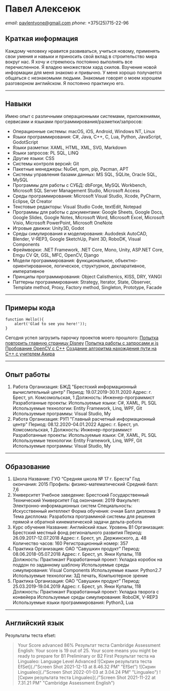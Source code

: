 # Павел Алексеюк
*email*: pavlentyone@gmail.com
*phone*: +375(25)715-22-96

## Краткая информация
Каждому человеку нравится развиваться, учиться новому, применять свои умения и навыки и приносить свой вклад в строительство мира вокруг нас. Я хочу и стремлюсь постоянно выполнять все перечисленное. 
Я владею множеством хард скилов. Bзучение новой информации для меня знакомо и привычно. У меня хорошо получается общаться с незнакомыми людьми. Знакомые говорят о моем хорошем разговорном английском. Я постоянно практикую его.

---
## Навыки
Имею опыт с различными операционными системами, приложениями, сервисами и языками программирования/разметки/запросов:
* Операционные системы: macOS, iOS, Android, Windows NT, Linux
* Языки программирования: C#, Java, C++, C, Lua, Python, JavaScript, GodotScript
* Языки разметки: XAML, HTML, XML, SVG, Markdown
* Языки запросов: PL SQL, LINQ
* Другие языки: CSS
* Cистемы контроля версий: Git
* Пакетные менеджеры: NuGet, npm, pip, Pacman, APT
* Системы управления базами данных: MS SQL, SQLite, Oracle SQL, MySQL
* Программы для работы с СУБД: dbForge, MySQL Workbench, Microsoft SQL Server Management Studio, Microsoft Access
* Среды программирования: Microsoft Visual Studio, Xcode, PyCharm, Eclipse, Qt Creator
* Текстовые редакторы: Visual Studio Code, textEdit, Notepad
* Программы для работы с документами: Google Sheets, Google Docs, Google Slides, Google Notes, Microsoft Word, Microsoft Excel, Microsoft Visio, Microsoft PowerPoint, Microsoft OneNote
* Игровые движки: Unity3D, Godot
* Среды симулирования и моделирования: Audodesk AutoCAD, Blender, V-REP3, Google SketchUp, Paint 3D, RoboDK, Visual Components
* Фреймворки: .NET Framework, .NET Core, Mono, Unity, ASP.NET Core, Emgu CV Qt, GSL, MFC, OpenCV, Django
* Модели программирования: функциональное, объектно-ориентированное, логическое, структурное, декларативное, императивное
* Принципы программирования: Object Calisthenics, KISS, DRY, YANGI
* Паттерны программирования: Strategy, Iterator, State, Observer, Template method, Proxy, Factory method, Singleton, Prototype, Facade

---
## Примеры кода
```
function Hello(){
    alert('Glad to see you here!'));
}
```
Сегодня успел загрузить парочку проектов моего прошлого: 
[Попытка повторить главную страницу Disney](https://github.com/pavlentyone/ssp1.git)
[Попытка работы с запросами и js](https://github.com/pavlentyone/ssp4.git)
[Пробование OpenCV с C++](https://github.com/pavlentyone/OpenCVProjects.git)
[Создание алгоритма нахождения пути на C++ с учителем Акира](https://github.com/pavlentyone/AkiraLuckyDog.git)

---
## Опыт работы
1. Работа
    Организация: БЖД "Брестский информационный вычислительный центр"
    Период: 19.07.2019-30.11.2020
    Адрес: г. Брест, ул. Комсомольская, 1
    Должность: Инженер-программист
    Разработанные проекты: 
    Используемые языки: C#, XAML, PL SQL
    Используемые технологии: Entity Framework, Linq, WPF, Git
    Используемые программы: Visual Studio, My
2. Работа
    Организация: РУП "Главный расчетный информационный центр"
    Период: 08.12.2020-04.01.2022
    Адрес: г. Брест, ул. Комсомольская, 1
    Должность: Инженер-программист
    Разработанные проекты: 
    Используемые языки: C#, XAML, PL SQL
    Используемые технологии: Entity Framework, Linq, WPF, Git
    Используемые программы: Visual Studio, My

---
## Образование
1. Школа
    Название: ГУО “Средняя школа № 17 г. Бреста”
    Год окончания: 2015
    Профиль: физико-математический
    Средний балл: 7,6
2. Университет
    Учебное заведение: Брестский Государственный Технический Университет
    Год окончания: 2019
    Факультет: Электронно-информационных систем
    Специальность: Искусственный интеллект
    Форма обучения: очная
    Балл диплома: 9
    Тема дисплома: Разработка программной системы для решения прямой и обратной кинематической задачи дельта-робота
3. Курс обучения
    Название: Английский язык. Уровень B1
    Организация: Брестский местный фонд регионального развития
    Период: 26.09.2017-12.07.2018
    Адрес: г. Брест, ул. Держинского, д. 48
    Количество часов: 160
    Регистрационный номер: 357
4. Практика
    Организация: ОАО “Савушкин продукт”
    Период: 08.06.2018-05.07.2018
    Адрес: г. Брест, ул. Янки Купалы, 118
    Должность: Практикант
    Разработанный проект: Укладка коробок на поддон по заданному шаблону
    Используемые среды симулирования: Visual Components
    Используемые языки: Python2.7
    Используемые технологии: 3Д печать, Компьютерное зрение
5. Практика
    Организация: ОАО “Савушкин продукт”
    Период: 25.03.2019-19.04.2019
    Адрес: г. Брест, ул. Янки Купалы, 118
    Должность: Практикант
    Разработанный проект: Укладка творога с конвейера
    Используемые среды симулирования: RoboDK, V-REP3
    Используемые языки программирования: Python3, Lua

---
## Английский язык
Результаты теста efset:
> Your Score advanced 86%
Результат теста Cambridge Assessment English:
> Your score is 19 out of 25. 
> Your score means you might be ready to prepare for B1 Preliminary or B2 First
Результат теста на Lingualeo:
> Language Level Advanced
![Скрин результата теста EfSet](./"Screen Shot 2021-12-13 at 8.46.32 PM" "EfSet")
![Скрин Lingualeo](./"Screen Shot 2022-01-03 at 3.04.24 PM" "Lingualeo")
![Скрин результата теста Lingualeo](./"Screen Shot 2021-11-22 at 7.31.21 PM" "Cambridge Assessment English")